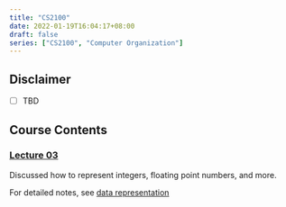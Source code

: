 ```yaml
---
title: "CS2100"
date: 2022-01-19T16:04:17+08:00
draft: false
series: ["CS2100", "Computer Organization"]
---
```


## Disclaimer

- [ ] TBD

## Course Contents

### [Lecture 03](./lecture_03)

Discussed how to represent integers, floating point numbers, and more. 

For detailed notes, see [data representation](./lecture_03/data_representation)